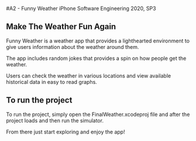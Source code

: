#A2 - Funny Weather
iPhone Software Engineering 2020, SP3

## Make The Weather Fun Again

Funny Weather is a weather app that provides a lighthearted environment to give users
information about the weather around them.

The app includes random jokes that provides a spin on how people get the weather.

Users can check the weather in various locations and view available historical data in easy to read graphs. 

## To run the project

To run the project, simply open the FinalWeather.xcodeproj file and after the project loads and then run the simulator. 

From there just start exploring and enjoy the app!
